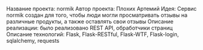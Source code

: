 Название проекта: normik
Автор проекта: Плохих Артемий
Идея: Сервис normik создан для того, чтобы люди могли просматривать отзывы на различные продукты, а также оставлять свои отзывы
Описание реализации: было реализовано REST API, обработчики страниц
Описание технологий: Flask, Flask-RESTful, Flask-WTF, Flask-login, sqlalchemy, requests
